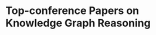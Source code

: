 Top-conference Papers on Knowledge Graph Reasoning
=====================================================

